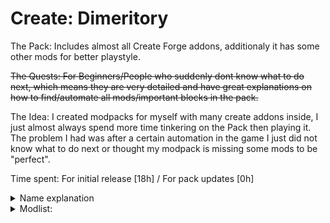 # Create: Dimeritory 
The Pack: Includes almost all Create Forge addons, additionaly it has some other mods for better playstyle.

~~The Quests: For Beginners/People who suddenly dont know what to do next, which means they are very detailed and have great explanations on how to find/automate all mods/important blocks in the pack.~~



The Idea: I created modpacks for myself with many create addons inside, I just almost always spend more time tinkering on the Pack then playing it. The problem I had was after a certain automation in the game I just did not know what to do next or thought my modpack is missing some mods to be "perfect".

Time spent: For initial release [18h] / For pack updates [0h]
<details>
    <summary>Name explanation</summary>
    ChatGPT: In chemistry, a dimer is a molecule formed by the combination of two smaller molecules. So, "dimeritory" could imply a place or repository where combinations and interactions occur, perhaps suggesting a modpack in Minecraft that focuses on the fusion of different elements or mechanics within the game.
</details>
<details>
<summary>Modlist:</summary>
<a href="https://modrinth.com/mod/jv0UKGOX">Create: Big Contraptions</a> by (MuriPlz)<br>
<a href="https://www.curseforge.com/projects/499980">Moonlight Library</a> by (MehVahdJukaar)<br>
<a href="https://modrinth.com/mod/fuuu3xnx">Searchables</a> by (Jaredlll08)<br>
<a href="https://modrinth.com/mod/M1953qlQ">Resourcefulconfig</a> by (Team Resourceful)<br>
<a href="https://modrinth.com/mod/uuVy6k1s">Molten Vents</a> by (Apothic0n)<br>
<a href="https://www.curseforge.com/projects/531834">Create Confectionery</a> by (Furti_Two)<br>
<a href="https://modrinth.com/mod/G1hIVOrD">Resourceful Lib</a> by (ThatGravyBoat, Epic_Oreo)<br>
<a href="https://modrinth.com/mod/qEH6GYul">LibX</a> by (ModdingX)<br>
<a href="https://modrinth.com/mod/5A34Stj8">PonderJS</a> by (kotakotik22, AlmostReliable)<br>
<a href="https://modrinth.com/mod/Ua7DFN59">YUNG's API</a> by (YUNGNICKYOUNG)<br>
<a href="https://modrinth.com/mod/FYpiwiBR">Connector Extras</a> by (Su5eD)<br>
<a href="https://www.curseforge.com/projects/872577">Create Recycling</a> by (NoCube)<br>
<a href="https://modrinth.com/mod/Ht4BfYp6">YUNG's Bridges</a> by (YUNGNICKYOUNG)<br>
<a href="https://modrinth.com/mod/L1RT5SJc">Create Goggles</a> by (Robocraft999)<br>
<a href="https://modrinth.com/mod/P1Kv5EAO">Necronomicon</a> by (ElocinDev)<br>
<a href="https://modrinth.com/mod/V8XJ8f5f">Roughly Enough Professions</a> by (Mrbysco, ShyNieke)<br>
<a href="https://modrinth.com/mod/uWrs8XlB">create: things and misc</a> by (To0pa, Unusual Squad, MCreator)<br>
<a href="https://modrinth.com/mod/5ipLgHDs">REI Custom Command</a> by (Snownee)<br>
<a href="https://modrinth.com/mod/gxoNIjg6">Create Track Map</a> by (LittleChaSiu)<br>
<a href="https://modrinth.com/mod/T1hmeGi9">Create Mechanical Spawner</a> by (oierbravo)<br>
<a href="https://modrinth.com/mod/LN9BxssP">SuperMartijn642's Config Library</a> by (SuperMartijn642)<br>
<a href="https://www.curseforge.com/projects/806042">Create: Basic Additions</a> by (SpokenWig620933)<br>
<a href="https://modrinth.com/mod/5eeNuTVB">Copies & Cats</a> by (YourNameHere, OtherNameHere)<br>
<a href="https://modrinth.com/mod/Wq5SjeWM">FancyMenu</a> by (Keksuccino)<br>
<a href="https://modrinth.com/mod/sMvUb4Rb">Create Deco</a> by (Kayla, Talrey)<br>
<a href="https://www.curseforge.com/projects/309927">Curios API</a> by (C4)<br>
<a href="https://modrinth.com/mod/LNytGWDc">Create</a> by (simibubi)<br>
<a href="https://modrinth.com/mod/JWGBpFUP">Create Enchantment Industry</a> by (MarbleGateKeeper & LimonBlaze)<br>
<a href="https://www.curseforge.com/projects/895919">Time In A Bottle</a> by (MangoRage, haoict)<br>
<a href="https://modrinth.com/mod/IWKIN2Mf">Create Prismarine Automation</a> by (aleks, MCreator)<br>
<a href="https://modrinth.com/mod/E6867niZ">Rechiseled: Create</a> by (SuperMartijn642)<br>
<a href="https://modrinth.com/mod/xv94TkTM">Controlling</a> by (Jaredlll08)<br>
<a href="https://modrinth.com/mod/GWp4jCJj">Create Big Cannons</a> by (rbasamoyai)<br>
<a href="https://modrinth.com/mod/ZYgyPyfq">YUNG's Extras</a> by (YUNGNICKYOUNG, Acarii)<br>
<a href="https://www.curseforge.com/projects/835981">Time in a bottle Curio Support</a> by (MangoRage, RealMangoRage, bananasplit50)<br>
<a href="https://modrinth.com/mod/gJ5afkVv">Create: Bells & Whistles</a> by (Alexander Weimer)<br>
<a href="https://modrinth.com/mod/Q2OqKxDG">Better Advancements</a> by (way2muchnoise)<br>
<a href="https://modrinth.com/mod/ordsPcFz">Kotlin for Forge</a> by (thedarkcolour)<br>
<a href="https://modrinth.com/mod/p19vrgc2">Fusion</a> by (SuperMartijn642)<br>
<a href="https://modrinth.com/mod/9NM0dXub">Advancement Plaques</a> by (Grend)<br>
<a href="https://modrinth.com/mod/JtifUr64">Traveler's Titles</a> by (YUNGNICKYOUNG)<br>
<a href="https://modrinth.com/mod/abooMhox">Tree Harvester</a> by (Rick South)<br>
<a href="https://modrinth.com/mod/1bokaNcj">Xaero's Minimap</a> by (Xaero96)<br>
<a href="https://modrinth.com/mod/9s6osm5g">Cloth Config v10 API</a> by (shedaniel)<br>
<a href="https://modrinth.com/mod/M2mzwfek">Travel Anchors</a> by (CastCrafter)<br>
<a href="https://modrinth.com/mod/1PfY6b5p">REI Plugin Compatibilities</a> by (shedaniel)<br>
<a href="https://modrinth.com/mod/ZzjhlDgM">Create: Steam 'n' Rails</a> by (The Railways Team)<br>
<a href="https://modrinth.com/mod/Vg5TIO6d">Create: Connected</a> by (Lysine)<br>
<a href="https://www.curseforge.com/projects/966467">Create Crafts & Additions Plus</a> by (hanschen, MCreator)<br>
<a href="https://modrinth.com/mod/NcUtCpym">Xaero's World Map</a> by (Xaero96)<br>
<a href="https://www.curseforge.com/projects/838411">Supplementaries Squared</a> by (MehVahdJukaar, Plantkillable)<br>
<a href="https://modrinth.com/mod/Z6clHfIZ">Jumpy Boats</a> by (LobsterJonn)<br>
<a href="https://modrinth.com/mod/T38eAZQC">KubeJS Create</a> by (LatvianModder)<br>
<a href="https://modrinth.com/mod/fnAffV0n">Deeper and Darker</a> by (Kyanite Team)<br>
<a href="https://modrinth.com/mod/J81TRJWm">Konkrete</a> by (Keksuccino)<br>
<a href="https://www.curseforge.com/projects/459701">Catalogue</a> by (MrCrayfish)<br>
<a href="https://modrinth.com/mod/kU1G12Nn">Create Crafts & Additions</a> by (MRH0)<br>
<a href="https://www.curseforge.com/projects/538560">Create: Balanced Flight</a> by (Vice)<br>
<a href="https://modrinth.com/mod/lo90fZoB">Heracles</a> by (ThatGravyBoat)<br>
<a href="https://modrinth.com/mod/5faXoLqX">Iceberg</a> by (Grend)<br>
<a href="https://www.curseforge.com/projects/724387">Vertical Slabs Compat</a> by (MehVahdJukaar)<br>
<a href="https://modrinth.com/mod/e0M1UDsY">Collective</a> by (Rick South)<br>
<a href="https://modrinth.com/mod/Mn8ziD0c">Create: High Pressure</a> by (Aweeri)<br>
<a href="https://modrinth.com/mod/XZNI4Cpy">Tom's Simple Storage Mod</a> by (tom5454)<br>
<a href="https://www.curseforge.com/projects/309674">Item Filters</a> by (LatvianModder)<br>
<a href="https://modrinth.com/mod/GchcoXML">Oculus</a> by (NanoLive, dima_dencep, coderbot, IMS212, Justsnoopy30, FoundationGames)<br>
<a href="https://modrinth.com/mod/lhGA9TYQ">Architectury</a> by (shedaniel)<br>
<a href="https://modrinth.com/mod/EsAfCjCV">AppleSkin</a> by (squeek)<br>
<a href="https://www.curseforge.com/projects/931925">Embeddium++</a> by (SrRapero720)<br>
<a href="https://modrinth.com/mod/ResbpANg">Create Ore Excavation</a> by (tom5454)<br>
<a href="https://modrinth.com/mod/HjmxVlSr">YUNG's Better Mineshafts</a> by (YUNGNICKYOUNG)<br>
<a href="https://modrinth.com/mod/gKNwt7xu">Tempad</a> by (CodexAdrian)<br>
<a href="https://modrinth.com/mod/v3CYg2V9">Drippy Loading Screen</a> by (Keksuccino)<br>
<a href="https://modrinth.com/mod/TkC4Gtkt">Lazurite</a> by (Su5eD)<br>
<a href="https://modrinth.com/mod/u58R1TMW">Sinytra Connector</a> by (Sinytra)<br>
<a href="https://modrinth.com/mod/KwWsINvD">OpenLoader</a> by (Darkhax)<br>
<a href="https://modrinth.com/mod/nvQzSEkH">Jade</a> by (Snownee)<br>
<a href="https://modrinth.com/mod/qeEEslrN">Quark Oddities</a> by (Vazkii, WireSegal, MCVinnyq, Sully)<br>
<a href="https://modrinth.com/mod/CVT4pFB2">Melody</a> by (Keksuccino)<br>
<a href="https://modrinth.com/mod/nfn13YXA">Roughly Enough Items (REI)</a> by (shedaniel)<br>
<a href="https://modrinth.com/mod/MPCX6s5C">NotEnoughAnimations</a> by (tr7zw)<br>
<a href="https://modrinth.com/mod/umyGl7zF">KubeJS</a> by (LatvianModder)<br>
<a href="https://modrinth.com/mod/sk9knFPE">Rhino</a> by (LatvianModder, Mozilla)<br>
<a href="https://www.curseforge.com/projects/897858">Bobber Detector</a> by (GLaD0S)<br>
<a href="https://www.curseforge.com/projects/908741">Embeddium</a> by (embeddedt)<br>
<a href="https://modrinth.com/mod/r4Knci2k">Create: Interiors</a> by (sudolev)<br>
<a href="https://modrinth.com/mod/oY2B1pjg">Embeddium Extra</a> by (dima_dencep, FlashyReese)<br>
<a href="https://modrinth.com/mod/fEWKxVzh">Cadmus</a> by (Alex Nijjar, ThatGravyBoat)<br>
<a href="https://modrinth.com/mod/7iJ65LNI">Create: More Automation</a> by (Snakeypro)<br>
<a href="https://modrinth.com/mod/bb2EpKpx">Argonauts</a> by (Alex Nijjar, ThatGravyBoat)<br>
<a href="https://modrinth.com/mod/eiktJyw1">Every Compat</a> by (MehVahdJukaar)<br>
<a href="https://modrinth.com/mod/aXleiZbk">Better Brightness Slider</a> by (LaidBackSloth)<br>
<a href="https://modrinth.com/mod/MVARlG2f">Zeta</a> by (Vazkii, quat, IThundxr, siuol, wiresegal, MehVahdJukaar)<br>
<a href="https://modrinth.com/mod/ZM3tt6p1">Create Diesel Generators</a> by (kamień-bot AKA George VI AKA Jesz)<br>
<a href="https://modrinth.com/mod/Aqlf1Shp">Forgified Fabric API</a> by (FabricMC, Sinytra)<br>
<a href="https://modrinth.com/mod/B0g2vT6l">Rechiseled</a> by (SuperMartijn642)<br>
<a href="https://modrinth.com/mod/X9kjRZeX">Create: Oxidized</a> by (Pyzpre)<br>
<a href="https://modrinth.com/mod/NRjRiSSD">Memory Leak Fix</a> by (FX - PR0CESS)<br>
<a href="https://modrinth.com/mod/uXXizFIs">Ferrite Core</a> by (malte0811)<br>
<a href="https://modrinth.com/mod/8BmcQJ2H">GeckoLib 4</a> by (Gecko, Eliot, AzureDoom, DerToaster, Tslat, Witixin)<br>
<a href="https://modrinth.com/mod/PRHeWeBs">Create Utilities</a> by (Duquee_)<br>
<a href="https://www.curseforge.com/projects/910506">TexTrue's Embeddium Options</a> by (TexTrue, TexTrueStudio)<br>
<a href="https://modrinth.com/mod/xuDOzCLy">Jade Addons</a> by (Snownee)<br>
<a href="https://www.curseforge.com/projects/776497">Create Enchantment Industry Plus</a> by (TiesToetToet)<br>
<a href="https://modrinth.com/mod/rOUBggPv">SuperMartijn642's Core Lib</a> by (SuperMartijn642)<br>
<a href="https://modrinth.com/mod/4HeIHvIP">Jump Over Fences</a> by (kreezxil, Eleksploded)<br>
<a href="https://modrinth.com/mod/R4TvILfj">Additional Additions</a> by (Dqu1J)<br>
<a href="https://modrinth.com/mod/qnQsVE2z">Quark</a> by (Vazkii, WireSegal, MCVinnyq, Sully)<br>
<a href="https://modrinth.com/mod/mOgUt4GM">Mod Menu</a> by (Prospector, haykam821, TerraformersMC)<br>
<a href="https://modrinth.com/mod/Vt8TI045">BetterSmithingTable</a> by (jjblock21)<br>
<a href="https://modrinth.com/mod/aUp4r9hY">Better Safe Bed</a> by (frankV)<br>
<a href="https://www.curseforge.com/projects/912099">CIT Resewn</a> by (SHsuperCM, Asek3,Tfarcenim)<br>
<a href="https://www.curseforge.com/projects/412082">Supplementaries</a> by (MehVahdJukaar, Plantkillable)<br>
<a href="https://modrinth.com/mod/IAnP4np7">Create: Structures</a> by (FusionSwarly)<br>
<a href="https://modrinth.com/mod/hSSqdyU1">Create : Encased</a> by (iglee42)<br>
<a href="https://modrinth.com/mod/x49wilh8">Create: Design n' Decor</a> by (DrMangoTea, Milky, Luna, Pepa, Spydnel)<br>
<a href="https://modrinth.com/mod/aC3cM3Vq">Mouse Tweaks</a> by (Ivan Molodetskikh (YaLTeR))<br>
<a href="https://modrinth.com/mod/btq68HMO">Create: Central Kitchen</a> by (LimonBlaze, MarbleGate and Etherwood)<br>
<a href="https://modrinth.com/mod/rUgZvGzi">Eating Animation</a> by (theone_ss, spusik_, PinkGoosik, DoctorNight1)<br>
<a href="https://modrinth.com/mod/zV5r3pPn">3d-Skin-Layers</a> by (tr7zw)<br>
<a href="https://modrinth.com/mod/aq9qUUQG">Create Stuff & Additions</a> by (Furti_Two)<br>
<a href="https://modrinth.com/mod/6e2SlzR4">Create: Garnished</a> by (DakotaPride)<br>
</details>



